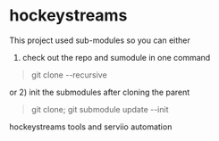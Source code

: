 hockeystreams
=============

This project used sub-modules so you can either 

1) check out the repo and sumodule in one command
> git clone --recursive

or
2) init the submodules after cloning the parent 
> git clone;
> git submodule update --init


hockeystreams tools and serviio automation
